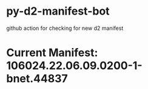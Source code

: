 # py-d2-manifest-bot
github action for checking for new d2 manifest

# Current Manifest: 106024.22.06.09.0200-1-bnet.44837